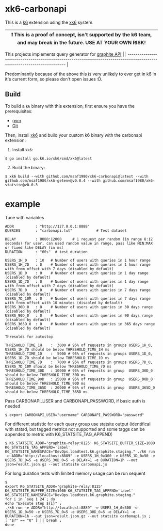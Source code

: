 # xk6-carbonapi

This is a [k6](https://go.k6.io/k6) extension using the [xk6](https://github.com/grafana/xk6) system.

| :exclamation: This is a proof of concept, isn't supported by the k6 team, and may break in the future. USE AT YOUR OWN RISK! |
| ---------------------------------------------------------------------------------------------------------------------------- |

This projects implements query generator for [graphite API](https://graphite-api.readthedocs.io/en/latest/api.html)
|
| ---------------------------------------------------------------------------------------------------------------------------- |

Predominantly because of the above this is very unlikely to ever get in k6 in it's current form, so please don't open issues :D. 

## Build

To build a `k6` binary with this extension, first ensure you have the prerequisites:

- [gvm](https://github.com/moovweb/gvm)
- [Git](https://git-scm.com/)

Then, install [xk6](https://github.com/grafana/xk6) and build your custom k6 binary with the carbonapi extension:

1. Install `xk6`:
  ```shell
  $ go install go.k6.io/xk6/cmd/xk6@latest
  ```

2. Build the binary:
  ```shell
  $ xk6 build --with github.com/msaf1980/xk6-carbonapi@latest --with github.com/msaf1980/xk6-getenv@v0.0.4 --with github.com/msaf1980/xk6-statsite@v0.0.3
  ```

# example

Tune with variables
```
ADDR          : "http://127.0.0.1:8888"
QUERIES       : "carbonapi.txt"           # Test dataset

DELAY         : 8000:12000     # 1 request per random (in range 8:12 seconds) for user, can used random value in range, pass like MIN:MAX or fixed like DELAY (in ms)
DURATION      : "60s"  # test duration

USERS_1H_0    : 10   # Number of users with queries in 1 hour range
USERS_1H_7D   : 0    # Number of users with queries in 1 hour range with from offset with 7 days (disabled by default)
USERS_1D_0    : 0    # Number of users with queries in 1 day range (disabled by default)
USERS_1D_7D   : 0    # Number of users with queries in 1 day range with from offset with 7 days (disabled by default)
USERS_7D_0    : 0    # Number of users with queries in 7 days range (disabled by default)
USERS_7D_10M  : 0    # Number of users with queries in 7 days range with from offset with 10 minutes (disabled by default)
USERS_30D_0   : 0    # Number of users with queries in 30 days range (disabled by default)
USERS_90D_0   : 0    # Number of users with queries in 90 days range (disabled by default)
USERS_365D_0  : 0    # Number of users with queries in 365 days range (disabled by default)

Thresolds for autostop

THRESHOLD_TIME_1H    :  3000 # 95% of requests in groups USERS_1H_0, USERS_1H_7D should be below THRESHOLD_TIME_1H ms
THRESHOLD_TIME_1D    :  5000 # 95% of requests in groups USERS_1D_0, USERS_1D_7D should be below THRESHOLD_TIME_1D ms
THRESHOLD_TIME_7D    :  7000 # 95% of requests in groups USERS_7D_0, USERS_7D_10M should be below THRESHOLD_TIME_7D ms
THRESHOLD_TIME_30D   : 10000 # 95% of requests in group  USERS_30D_0 should be below THRESHOLD_TIME_30D ms
THRESHOLD_TIME_90D   : 15000 # 95% of requests in group  USERS_90D_0 should be below THRESHOLD_TIME_90D ms
THRESHOLD_TIME_365D  : 20000 # 95% of requests in group  USERS_365D_0 should be below THRESHOLD_TIME_365D ms
```

Pass CARBONAPI_USER and CARBONAPI_PASSWORD, if basic auth is needed
 ```shell
$ export CARBONAPI_USER="username" CARBONAPI_PASSWORD="password"
  ```

For different statistic for each query group use statsite output (identifical with statsd, but tagged metrics not supported and some taggs can be appended to metric with K6_STATSITE_TAG_APPEND)

 ```shell
$ K6_STATSITE_ADDR='graphite-relay:8125' K6_STATSITE_BUFFER_SIZE=1000 K6_STATSITE_TAG_APPEND='label' K6_STATSITE_NAMESPACE="DevOps.loadtest.k6.graphite.staging." ./k6 run -e ADDR="http://localhost:8889" -e USERS_1H_0=300 -e USERS_1D_0=50 -e USERS_7D_0=5 -e USERS_30D_0=5 -e DELAY=1 -e DURATION=1h --out json=result.json.gz --out statsite carbonapi.js
  ```
  
For long duration tests with limited memory usage can be run sequent

```shell
$
export K6_STATSITE_ADDR='graphite-relay:8125' K6_STATSITE_BUFFER_SIZE=1000 K6_STATSITE_TAG_APPEND='label' K6_STATSITE_NAMESPACE="DevOps.loadtest.k6.graphite.staging." 
for i in `seq 1 24`; do 
echo "Execute step ${i}" ;
./k6 run -e ADDR="http://localhost:8889" -e USERS_1H_0=300 -e USERS_1D_0=50 -e USERS_7D_0=5 -e USERS_30D_0=5 -e DELAY=1 -e DURATION=1h --out json=result.json.gz --out statsite carbonapi.js ;
[ "$?" == "0" ] || break ;
done
  ```
